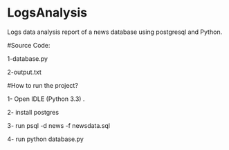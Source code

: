 # LogsAnalysis
Logs data analysis report of a news database using postgresql and Python.

#Source Code:

1-database.py

2-output.txt

#How to run the project?

1- Open IDLE (Python 3.3) .

2- install postgres

3- run psql -d news -f newsdata.sql

4- run python database.py
